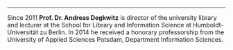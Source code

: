 ---

Since 2011 **Prof. Dr. Andreas Degkwitz** is director of the university
library and lecturer at the School for Library and Information Science
at Humboldt-Universität zu Berlin. In 2014 he received a honorary
professorship from the University of Applied Sciences Potsdam,
Department Information Sciences.

